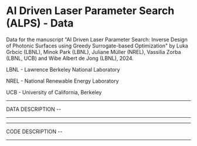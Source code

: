 # AI Driven Laser Parameter Search (ALPS) - Data
Data for the manuscript "AI Driven Laser Parameter Search: Inverse Design of Photonic Surfaces using Greedy Surrogate-based Optimization" by Luka Grbcic (LBNL), Minok Park (LBNL), Juliane Müller (NREL), Vassilia Zorba (LBNL, UCB) and Wibe Albert de Jong (LBNL), 2024.

LBNL - Lawrence Berkeley National Laboratory

NREL - National Renewable Energy Laboratory

UCB - University of California, Berkeley
_______

DATA DESCRIPTION -- 
_________


_______

CODE DESCRIPTION -- 
_________


